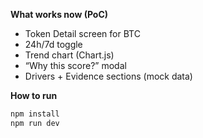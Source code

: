**What works now (PoC)**
- Token Detail screen for BTC
- 24h/7d toggle
- Trend chart (Chart.js)
- “Why this score?” modal
- Drivers + Evidence sections (mock data)

**How to run**
```bash
npm install
npm run dev
